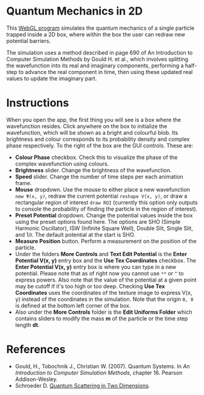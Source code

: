 # Quantum Mechanics in 2D
This [WebGL program](https://marl0ny.github.io/QM-Simulator-2D/index.html) simulates the quantum mechanics of a single particle trapped inside a 2D box, 
where within the box the user can redraw new potential barriers. 

The simulation uses a method described in page 690 of An Introduction to Computer Simulation Methods
by Gould H. et al., which involves splitting the wavefunction into its real and imaginary components,
performing a half-step to advance the real component in time, then using these updated real values to update the imaginary part.

# Instructions
When you open the app, the first thing you will see is a box where the wavefunction resides.
Click anywhere on the box to initialize the wavefunction, which will be shown as a bright and colourful blob. Its brightness and colour corresponds to its probability density and complex phase respectively.
To the right of the box are the GUI controls. These are:
- **Colour Phase** checkbox. Check this to visualize the phase of the complex wavefunction using colours.
- **Brightness** slider. Change the brightness of the wavefunction.
- **Speed** slider. Change the number of time steps per each animation frame.
- **Mouse** dropdown. Use the mouse to either place a new wavefunction `new Ψ(x, y)`, redraw the current potential `reshape V(x, y)`, or draw a rectangular region of interest `draw ROI` 
(currently this option only outputs to console the probability of finding the particle in the region of interest). 
- **Preset Potential** dropdown. Change the potential values inside the box using the preset options found here. The options are SHO (Simple Harmonic Oscillator), ISW (Infinite Square Well), Double Slit, Single Slit, and 1/r. The default potential at the start is SHO.
- **Measure Position** button. Perform a measurement on the position of the particle.
- Under the folders **More Controls** and **Text Edit Potential** is the **Enter Potential V(x, y)** entry
box and the **Use Tex Coordinates** checkbox. The **Enter Potential V(x, y)** entry box is where you can type in a
new potential. Please note that as of right now you cannot use `**` or `^` to express powers. 
Also note that the value of the potential at a given point may be cutoff if it's too high or too deep. Checking **Use Tex Coordinates** uses the coordinates of the texture image to express V(x, y) instead of the coordinates in the simulation. Note that the origin `0, 0` is defined at the bottom left corner of the box.
- Also under the **More Controls** folder is the **Edit Uniforms Folder** which contains sliders to modify the mass **m** of the particle or the time step length **dt**.


# References
 - Gould, H., Tobochnik J., Christian W. (2007). Quantum Systems.
 In <em>An Introduction to Computer Simulation Methods</em>, 
chapter 16. Pearson Addison-Wesley.
 - Schroeder D. [Quantum Scattering in Two Dimensions](https://physics.weber.edu/schroeder/software/QuantumScattering2D.html).
